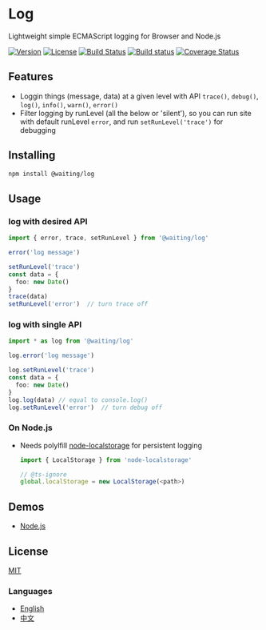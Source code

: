 # Log

Lightweight simple ECMAScript logging for Browser and Node.js

[![Version](https://img.shields.io/npm/v/@waiting/log.svg)](https://www.npmjs.com/package/@waiting/log)
[![License](https://img.shields.io/badge/license-MIT-blue.svg)](https://opensource.org/licenses/MIT)
[![Build Status](https://travis-ci.org/waitingsong/log.svg?branch=master)](https://travis-ci.org/waitingsong/log)
[![Build status](https://ci.appveyor.com/api/projects/status/e159mr35e44e5274/branch/master?svg=true)](https://ci.appveyor.com/project/waitingsong/log/branch/master)
[![Coverage Status](https://coveralls.io/repos/github/waitingsong/log/badge.svg?branch=master)](https://coveralls.io/github/waitingsong/log?branch=master)

## Features

- Loggin things (message, data) at a given level with API `trace()`, `debug()`, `log()`, `info()`, `warn()`, `error()`
- Filter logging by runLevel (all the below or 'silent'), so you can run site with default runLevel `error`, and run `setRunLevel('trace')` for debugging


## Installing

```bash
npm install @waiting/log
```

## Usage

### log with desired API

```ts
import { error, trace, setRunLevel } from '@waiting/log'

error('log message')

setRunLevel('trace')
const data = {
  foo: new Date()
}
trace(data)
setRunLevel('error')  // turn trace off
```

### log with single API

```ts
import * as log from '@waiting/log'

log.error('log message')

log.setRunLevel('trace')
const data = {
  foo: new Date()
}
log.log(data) // equal to console.log()
log.setRunLevel('error')  // turn debug off
```


### On Node.js

- Needs polylfill [node-localstorage](https://www.npmjs.com/search?q=node-localstorage) for persistent logging

  ```ts
  import { LocalStorage } from 'node-localstorage'

  // @ts-ignore
  global.localStorage = new LocalStorage(<path>)
  ```


## Demos

- [Node.js](https://github.com/waitingsong/log/blob/master/test/)

## License

[MIT](LICENSE)

### Languages

- [English](README.md)
- [中文](README.zh-CN.md)
